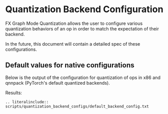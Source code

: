 # Quantization Backend Configuration

FX Graph Mode Quantization allows the user to configure various
quantization behaviors of an op in order to match the expectation
of their backend.

In the future, this document will contain a detailed spec of
these configurations.


## Default values for native configurations

Below is the output of the configuration for quantization of ops
in x86 and qnnpack (PyTorch's default quantized backends).

Results:

```{eval-rst}
.. literalinclude:: scripts/quantization_backend_configs/default_backend_config.txt
```
